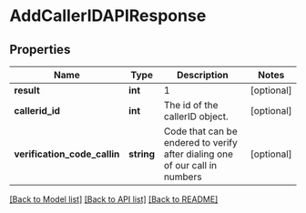 # AddCallerIDAPIResponse

## Properties
Name | Type | Description | Notes
------------ | ------------- | ------------- | -------------
**result** | **int** | 1 | [optional] 
**callerid_id** | **int** | The id of the callerID object. | [optional] 
**verification_code_callin** | **string** | Code that can be endered to verify after dialing one of our call in numbers | [optional] 

[[Back to Model list]](../README.md#documentation-for-models) [[Back to API list]](../README.md#documentation-for-api-endpoints) [[Back to README]](../README.md)



